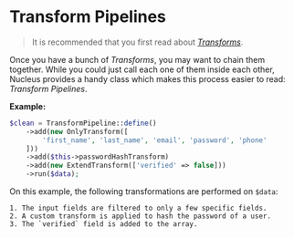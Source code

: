 # Transform Pipelines

> It is recommended that you first read about [_Transforms_](transforms.md).

Once you have a bunch of _Transforms_, you may want to chain them together.
While you could just call each one of them inside each other, Nucleus provides
a handy class which makes this process easier to read: _Transform Pipelines_.

**Example:**

```php
$clean = TransformPipeline::define()
    ->add(new OnlyTransform([
        'first_name', 'last_name', 'email', 'password', 'phone'
    ]))
    ->add($this->passwordHashTransform)
    ->add(new ExtendTransform(['verified' => false]))
    ->run($data);
```

On this example, the following transformations are performed on `$data`:

    1. The input fields are filtered to only a few specific fields.
    2. A custom transform is applied to hash the password of a user.
    3. The `verified` field is added to the array.
